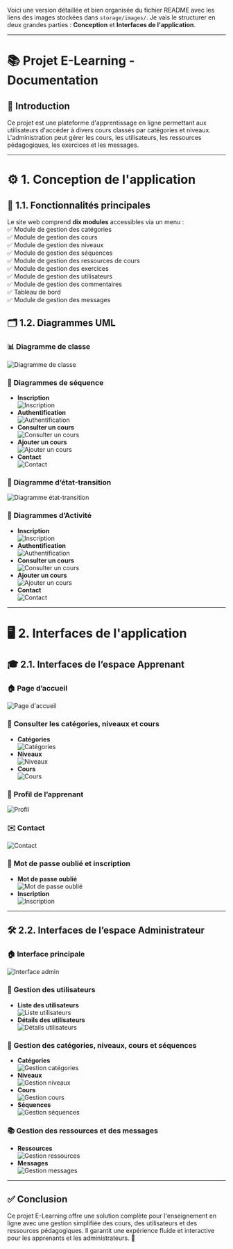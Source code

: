 Voici une version détaillée et bien organisée du fichier README avec les liens des images stockées dans `storage/images/`. Je vais le structurer en deux grandes parties : **Conception** et **Interfaces de l'application**.  

---

# 📚 **Projet E-Learning - Documentation**

## 📝 **Introduction**
Ce projet est une plateforme d'apprentissage en ligne permettant aux utilisateurs d'accéder à divers cours classés par catégories et niveaux. L'administration peut gérer les cours, les utilisateurs, les ressources pédagogiques, les exercices et les messages.

---

# ⚙️ **1. Conception de l'application**  

## 📌 **1.1. Fonctionnalités principales**  
Le site web comprend **dix modules** accessibles via un menu :  
✅ Module de gestion des catégories  
✅ Module de gestion des cours  
✅ Module de gestion des niveaux  
✅ Module de gestion des séquences  
✅ Module de gestion des ressources de cours  
✅ Module de gestion des exercices  
✅ Module de gestion des utilisateurs  
✅ Module de gestion des commentaires  
✅ Tableau de bord  
✅ Module de gestion des messages  

## 🗂 **1.2. Diagrammes UML**  

### 📊 **Diagramme de classe**
![Diagramme de classe](storage/diagramme_classe.png)

### 📌 **Diagrammes de séquence**  
- **Inscription**  
  ![Inscription](storage/diagramme_inscription.png)  
- **Authentification**  
  ![Authentification](storage/diagramme_authentification.png)  
- **Consulter un cours**  
  ![Consulter un cours](storage/diagramme_consulter_cours.png)  
- **Ajouter un cours**  
  ![Ajouter un cours](storage/diagramme_ajouter_cours.png)  
- **Contact**  
  ![Contact](storage/diagramme_contact.png)  

### 🔄 **Diagramme d’état-transition**  
![Diagramme état-transition](storage/diagramme_etat_transition.png)  

### 🎯 **Diagrammes d’Activité**  
- **Inscription**  
  ![Inscription](storage/diagramme_activite_inscription.png)  
- **Authentification**  
  ![Authentification](storage/diagramme_activite_authentification.png)  
- **Consulter un cours**  
  ![Consulter un cours](storage/diagramme_activite_consulter_cours.png)  
- **Ajouter un cours**  
  ![Ajouter un cours](storage/diagramme_activite_ajouter_cours.png)  
- **Contact**  
  ![Contact](storage/diagramme_activite_contact.png)  

---

# 🖥 **2. Interfaces de l'application**  

## 🎓 **2.1. Interfaces de l’espace Apprenant**  

### 🏠 **Page d’accueil**
![Page d'accueil](storage/page_accueil.png)  

### 📂 **Consulter les catégories, niveaux et cours**  
- **Catégories**  
  ![Catégories](storage/consulter_categories.png)  
- **Niveaux**  
  ![Niveaux](storage/consulter_niveaux.png)  
- **Cours**  
  ![Cours](storage/consulter_cours.png)  

### 📖 **Profil de l’apprenant**  
![Profil](storage/profil_apprenant.png)  

### ✉️ **Contact**  
![Contact](storage/contact.png)  

### 🔐 **Mot de passe oublié et inscription**  
- **Mot de passe oublié**  
  ![Mot de passe oublié](storage/mot_de_passe_oublie.png)  
- **Inscription**  
  ![Inscription](storage/inscription.png)  

---

## 🛠 **2.2. Interfaces de l’espace Administrateur**  

### 🏠 **Interface principale**  
![Interface admin](storage/interface_admin.png)  

### 👤 **Gestion des utilisateurs**  
- **Liste des utilisateurs**  
  ![Liste utilisateurs](storage/liste_utilisateurs.png)  
- **Détails des utilisateurs**  
  ![Détails utilisateurs](storage/details_utilisateurs.png)  

### 📂 **Gestion des catégories, niveaux, cours et séquences**  
- **Catégories**  
  ![Gestion catégories](storage/gestion_categories.png)  
- **Niveaux**  
  ![Gestion niveaux](storage/gestion_niveaux.png)  
- **Cours**  
  ![Gestion cours](storage/gestion_cours.png)  
- **Séquences**  
  ![Gestion séquences](storage/gestion_sequences.png)  

### 📚 **Gestion des ressources et des messages**  
- **Ressources**  
  ![Gestion ressources](storage/gestion_ressources.png)  
- **Messages**  
  ![Gestion messages](storage/gestion_messages.png)  

---

## ✅ **Conclusion**
Ce projet E-Learning offre une solution complète pour l'enseignement en ligne avec une gestion simplifiée des cours, des utilisateurs et des ressources pédagogiques. Il garantit une expérience fluide et interactive pour les apprenants et les administrateurs. 🚀

